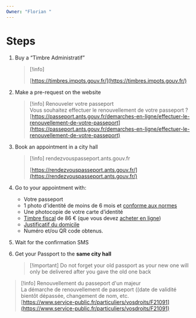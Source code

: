 ```yaml
---
Owner: "Florian "
---
```

# Steps
1. Buy a “Timbre Administratif”
    
    > [!info]  
    >  
    > [https://timbres.impots.gouv.fr/](https://timbres.impots.gouv.fr/)  
    
2. Make a pre-request on the website
    
    > [!info] Renouveler votre passeport  
    > Vous souhaitez effectuer le renouvellement de votre passeport ?  
    > [https://passeport.ants.gouv.fr/demarches-en-ligne/effectuer-le-renouvellement-de-votre-passeport](https://passeport.ants.gouv.fr/demarches-en-ligne/effectuer-le-renouvellement-de-votre-passeport)  
    
3. Book an appointment in a city hall
    
    > [!info] rendezvouspasseport.ants.gouv.fr  
    >  
    > [https://rendezvouspasseport.ants.gouv.fr/](https://rendezvouspasseport.ants.gouv.fr/)  
    
4. Go to your appointment with:
    - Votre passeport
    - 1 photo d'identité de moins de 6 mois et [conforme aux normes](https://www.service-public.fr/particuliers/vosdroits/F10619)
    - Une photocopie de votre carte d’identité
    - [Timbre fiscal](https://www.service-public.fr/particuliers/vosdroits/F21258) de 86 € (que vous devez [acheter en ligne](https://www.service-public.fr/particuliers/vosdroits/R39812))
    - [Justificatif du domicile](https://www.service-public.fr/particuliers/vosdroits/F14807)
    - Numéro et/ou QR code obtenus.
5. Wait for the confirmation SMS
6. Get your Passport to the **same city hall**
    
    > [!important] Do not forget your old passport as your new one will only be delivered after you gave the old one back
    
  

> [!info] Renouvellement du passeport d'un majeur  
> La démarche de renouvellement de passeport ((date de validité bientôt dépassée, changement de nom, etc.  
> [https://www.service-public.fr/particuliers/vosdroits/F21091](https://www.service-public.fr/particuliers/vosdroits/F21091)